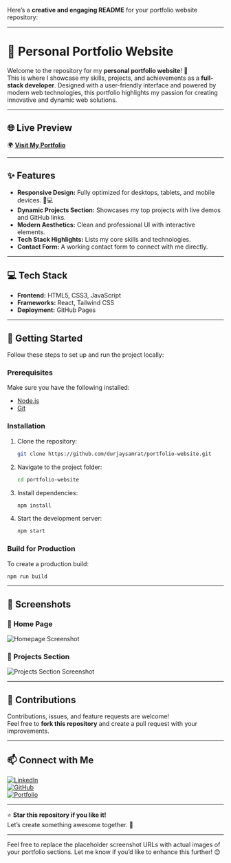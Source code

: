 Here’s a **creative and engaging README** for your portfolio website repository:

---

# 🌟 Personal Portfolio Website  

Welcome to the repository for my **personal portfolio website**! 🎉  
This is where I showcase my skills, projects, and achievements as a **full-stack developer**. Designed with a user-friendly interface and powered by modern web technologies, this portfolio highlights my passion for creating innovative and dynamic web solutions.

---

## 🌐 Live Preview  

🌍 **[Visit My Portfolio](https://durjaysamrat.github.io/portfolio-website/)**  

---

## ✨ Features  

- **Responsive Design:** Fully optimized for desktops, tablets, and mobile devices. 📱💻  
- **Dynamic Projects Section:** Showcases my top projects with live demos and GitHub links.  
- **Modern Aesthetics:** Clean and professional UI with interactive elements.  
- **Tech Stack Highlights:** Lists my core skills and technologies.  
- **Contact Form:** A working contact form to connect with me directly.  

---

## 💻 Tech Stack  

- **Frontend:** HTML5, CSS3, JavaScript  
- **Frameworks:** React, Tailwind CSS  
- **Deployment:** GitHub Pages  

---

## 🚀 Getting Started  

Follow these steps to set up and run the project locally:  

### Prerequisites  
Make sure you have the following installed:  
- [Node.js](https://nodejs.org/)  
- [Git](https://git-scm.com/)  

### Installation  
1. Clone the repository:  
   ```bash  
   git clone https://github.com/durjaysamrat/portfolio-website.git  
   ```  
2. Navigate to the project folder:  
   ```bash  
   cd portfolio-website  
   ```  
3. Install dependencies:  
   ```bash  
   npm install  
   ```  
4. Start the development server:  
   ```bash  
   npm start  
   ```  

### Build for Production  
To create a production build:  
```bash  
npm run build  
```  

---

## 📸 Screenshots  

### 🌟 Home Page  
![Homepage Screenshot](https://via.placeholder.com/800x400?text=Home+Page)  

### 📂 Projects Section  
![Projects Section Screenshot](https://via.placeholder.com/800x400?text=Projects+Section)  

---

## 🤝 Contributions  

Contributions, issues, and feature requests are welcome!  
Feel free to **fork this repository** and create a pull request with your improvements.  

---

## 📫 Connect with Me  

[![LinkedIn](https://img.shields.io/badge/LinkedIn-%230077B5?style=for-the-badge&logo=linkedin&logoColor=white)](https://linkedin.com/in/durjay-samrat)  
[![GitHub](https://img.shields.io/badge/GitHub-%23121011?style=for-the-badge&logo=github&logoColor=white)](https://github.com/durjaysamrat)  
[![Portfolio](https://img.shields.io/badge/Portfolio-%23121011?style=for-the-badge&logo=firefox&logoColor=white)](https://durjaysamrat.github.io/portfolio-website/)  

---

⭐ **Star this repository if you like it!**  
Let’s create something awesome together. 🚀  

---

Feel free to replace the placeholder screenshot URLs with actual images of your portfolio sections. Let me know if you’d like to enhance this further! 😊
